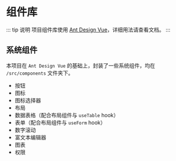 # 组件库

::: tip 说明
项目组件库使用 [Ant Design Vue](https://antdv.com/components/overview-cn)，详细用法请查看文档。
:::

## 系统组件

本项目在 `Ant Design Vue` 的基础上，封装了一些系统组件，均在 `/src/components` 文件夹下。

- 按钮
- 图标
- 图标选择器
- 布局
- 数据表格（配合布局组件与 `useTable` hook）
- 表单（配合布局组件与 `useForm` hook）
- 数字滚动
- 富文本编辑器
- 图表
- 权限
